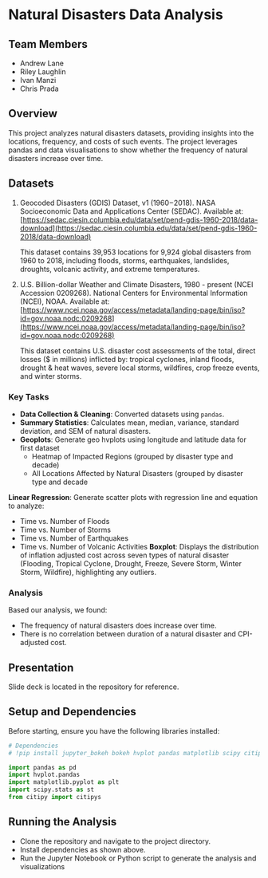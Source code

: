 # Natural Disasters Data Analysis

## Team Members
- Andrew Lane
- Riley Laughlin
- Ivan Manzi
- Chris Prada

## Overview

This project analyzes natural disasters datasets, providing insights into the locations, frequency, and costs of such events. The project leverages pandas and data visualisations to show whether the frequency of natural disasters increase over time.

## Datasets
1. Geocoded Disasters (GDIS) Dataset, v1 (1960 – 2018). NASA Socioeconomic Data and Applications Center (SEDAC). Available at: [https://sedac.ciesin.columbia.edu/data/set/pend-gdis-1960-2018/data-download](https://sedac.ciesin.columbia.edu/data/set/pend-gdis-1960-2018/data-download)

    This dataset contains 39,953 locations for 9,924 global disasters from 1960 to 2018, including floods, storms, earthquakes, landslides, droughts, volcanic activity, and extreme temperatures.

2. U.S. Billion-dollar Weather and Climate Disasters, 1980 - present (NCEI Accession 0209268). National Centers for Environmental Information (NCEI), NOAA. Available at: [https://www.ncei.noaa.gov/access/metadata/landing-page/bin/iso?id=gov.noaa.nodc:0209268](https://www.ncei.noaa.gov/access/metadata/landing-page/bin/iso?id=gov.noaa.nodc:0209268)

    This dataset contains U.S. disaster cost assessments of the total, direct losses ($ in millions) inflicted by: tropical cyclones, inland floods, drought & heat waves, severe local storms, wildfires, crop freeze events, and winter storms.

### Key Tasks
- **Data Collection & Cleaning**: Converted datasets using `pandas`.
- **Summary Statistics**: Calculates mean, median, variance, standard deviation, and SEM of natural disasters.
- **Geoplots**: Generate geo hvplots using longitude and latitude data for first dataset
   - Heatmap of Impacted Regions (grouped by disaster type and decade)
   - All Locations Affected by Natural Disasters (grouped by disaster type and decade
    
**Linear Regression**: Generate scatter plots with regression line and equation to analyze:
   - Time vs. Number of Floods
   - Time vs. Number of Storms
   - Time vs. Number of Earthquakes
   - Time vs. Number of Volcanic Activities
**Boxplot**: Displays the distribution of inflation adjusted cost across seven types of natural disaster (Flooding, Tropical Cyclone, Drought, Freeze, Severe Storm, Winter Storm, Wildfire), highlighting any outliers.

### Analysis
Based our analysis, we found:
- The frequency of natural disasters does increase over time. 
- There is no correlation between duration of a natural disaster and CPI-adjusted cost.


## Presentation
Slide deck is located in the repository for reference.

## Setup and Dependencies

Before starting, ensure you have the following libraries installed:

```python
# Dependencies
# !pip install jupyter_bokeh bokeh hvplot pandas matplotlib scipy citipy

import pandas as pd
import hvplot.pandas
import matplotlib.pyplot as plt
import scipy.stats as st
from citipy import citipys
```

## Running the Analysis
- Clone the repository and navigate to the project directory.
- Install dependencies as shown above.
- Run the Jupyter Notebook or Python script to generate the analysis and visualizations